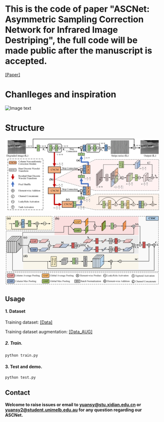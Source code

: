 # This is the code of paper "ASCNet: Asymmetric Sampling Correction Network for Infrared Image Destriping", the full code will be made public after the manuscript is accepted.
[[Paper]](https://arxiv.org/abs/2401.15578)
# Chanlleges and inspiration   
![Image text](https://github.com/xdFai/ASCNet/blob/main/Fig/Fig0.png)

# Structure
![Image text](https://github.com/xdFai/ASCNet/blob/main/Fig/Fig2.png)

![Image text](https://github.com/xdFai/ASCNet/blob/main/Fig/Fig3.png)

## Usage

#### 1. Dataset
Training dataset: [[Data]](https://drive.google.com/file/d/1o9BmWspPTJtFsBj66NN3FfM83cjp37IW/view?usp=sharing)

Training dataset augmentation: [[Data_AUG]](https://drive.google.com/file/d/1Iv4CoQiInFORYn1kHjJCCCeuy6LKvnIc/view?usp=sharing)


##### 2. Train.
```bash
python train.py
```

#### 3. Test and demo.
```bash
python test.py
```

## Contact
**Welcome to raise issues or email to [yuansy@stu.xidian.edu.cn](yuansy@stu.xidian.edu.cn) or [yuansy2@student.unimelb.edu.au](yuansy2@student.unimelb.edu.au) for any question regarding our ASCNet.**
